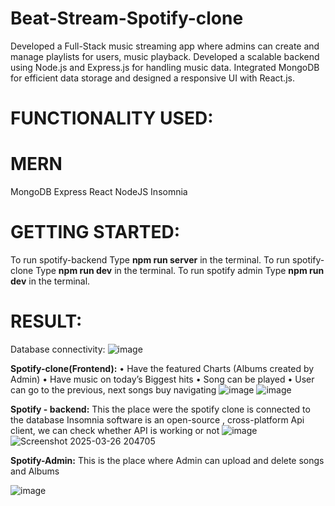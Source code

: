 # Beat-Stream-Spotify-clone
 Developed a Full-Stack music streaming app where admins can create and manage playlists for users, music playback. Developed a scalable backend using Node.js and Express.js for handling music data. Integrated MongoDB for efficient data storage and designed a responsive UI with React.js.

# FUNCTIONALITY USED:
# MERN
MongoDB
Express
React
NodeJS
Insomnia 

# GETTING STARTED:
To run spotify-backend Type **npm run server** in the terminal.
To run spotify-clone Type **npm run dev** in the terminal.
To run spotify admin Type **npm run dev** in the terminal.

# RESULT:
Database connectivity:
![image](https://github.com/user-attachments/assets/72819bb3-df95-4193-8eb7-1495a5383411)


**Spotify-clone(Frontend):**
•	Have the featured Charts (Albums created by Admin)
•	Have music on today’s Biggest hits
•	Song can be played
•	User can go to the previous, next songs buy navigating
![image](https://github.com/user-attachments/assets/80c0c6bb-c696-44a1-adc0-2d210192b221)
![image](https://github.com/user-attachments/assets/e0c87eaf-eeb4-4fb4-a4fd-14099c8807b4)


**Spotify - backend:**
This the place were the spotify clone is connected to the database
Insomnia software is an open-source , cross-platform Api client, we can check whether API is working or not 
![image](https://github.com/user-attachments/assets/af78bf0e-ed05-4bb5-87a9-6a4f1bf7e294)
![Screenshot 2025-03-26 204705](https://github.com/user-attachments/assets/595b8f79-faac-4bee-8f1b-6217131dfcd2)



**Spotify-Admin:**
This is the place where Admin can upload and delete songs and Albums

![image](https://github.com/user-attachments/assets/7e080f24-9736-4372-a8b2-732171ee7f52)






